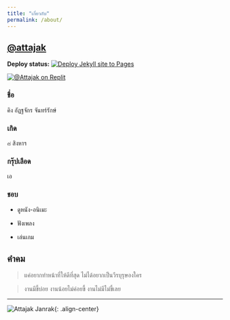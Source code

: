 ```yaml
---
title: "เกี่ยวกับ"
permalink: /about/
---
```


## [@attajak](https://github.com/attajak/)

**Deploy status:** [![Deploy Jekyll site to Pages](https://github.com/attajak/attajak.github.io/actions/workflows/jekyll.yml/badge.svg)](https://github.com/attajak/attajak.github.io/actions/workflows/jekyll.yml)

<!-- Raplit badge -->

[![@Attajak on Replit](https://replit.com/badge?caption=Project%20on%20Replit)](https://replit.com/@attajak/attajakgithubio#README.md)

<!-- Replit badge -->

### ชื่อ

คิง อัฏฐจักร จันทร์รักษ์

### เกิด

๘ สิงหาฯ

### กรุ๊ปเลือด

เอ

### ชอบ

  - ดูหนัง-อนิเมะ

  - ฟังเพลง

  - เล่นเกม

<!--

## การศึกษา

### ชั้นอนุบาล

โรงเรียนบ้านโคกโดน

### ประถมศึกษา

ป.๑ - ป.๒ โรงเรียนบ้านโคกโดน

ป.๓ - ป.๖ โรงเรียนวัดพิกุลทอง

### มัธยมศึกษา

กศน.ควนขนุน

## ประวัติงาน

  - ช่างแอร์

  - เรืออ้วนล้อม (พังงา)

  - กรีดยาง

-->

## คำคม

> แค่อยากทำหน้าที่ให้ดีที่สุด ไม่ได้อยากเป็นวีรบุรุษองใคร

> งานมีขี้บ่อย งานน้อยไม่ค่อยขี้ งานไม่มีไม่ขี้เลย

---

![Attajak Janrak](https://attajak.github.io/assets/images/attajak.jpg){: .align-center}
